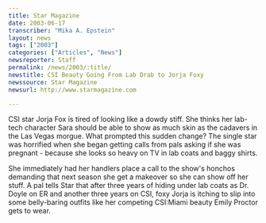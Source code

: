 ```yaml
---
title: Star Magazine
date: 2003-06-17
transcriber: "Mika A. Epstein"
layout: news
tags: ["2003"]
categories: ["Articles", "News"]
newsreporter: Staff
permalink: /news/2003/:title/
newstitle: CSI Beauty Going From Lab Drab to Jorja Foxy
newssource: Star Magazine
newsurl: http://www.starmagazine.com

---
```


CSI star Jorja Fox is tired of looking like a dowdy stiff. She thinks her lab-tech character Sara should be able to show as much skin as the cadavers in the Las Vegas morgue. What prompted this sudden change? The single star was horrified when she began getting calls from pals asking if she was pregnant - because she looks so heavy on TV in lab coats and baggy shirts.

She immediately had her handlers place a call to the show's honchos demanding that next season she get a makeover so she can show off her stuff. A pal tells Star that after three years of hiding under lab coats as Dr. Doyle on ER and another three years on CSI, foxy Jorja is itching to slip into some belly-baring outfits like her competing CSI:Miami beauty Emily Proctor gets to wear.
